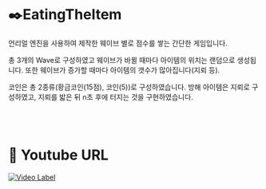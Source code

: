 # ✒️EatingTheItem

언리얼 엔진을 사용하여 제작한 웨이브 별로 점수를 쌓는 간단한 게임입니다.

총 3개의 Wave로 구성하였고 웨이브가 바뀔 때마다 아이템의 위치는 랜덤으로 생성됩니다.
또한 웨이브가 증가할 때마다 아이템의 갯수가 많아집니다(지뢰 등).

코인은 총 2종류(황금코인(15점), 코인(5))로 구성하였습니다.
방해 아이템은 지뢰로 구성하였고, 지뢰를 밟은 뒤 n초 후에 터지는 것을 구현하였습니다.
<br/>
<br/>
<br/>
<br/>
# 🔗 Youtube URL
[![Video Label](http://img.youtube.com/vi/hq2zy3_4oKw/0.jpg)](https://youtu.be/hq2zy3_4oKw)
